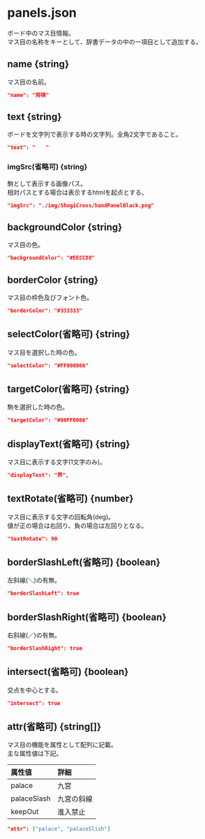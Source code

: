 # panels.json
ボード中のマス目情報。  
マス目の名称をキーとして、辞書データの中の一項目として追加する。

## name {string}
マス目の名前。
```json
"name": "将棋"
```

## text {string}
ボードを文字列で表示する時の文字列。全角2文字であること。
```json
"text": "　　"
```

### imgSrc(省略可) {string}
駒として表示する画像パス。  
相対パスとする場合は表示するhtmlを起点とする。
```json
"imgSrc": "./img/ShogiCross/handPanelBlack.png"
```

## backgroundColor {string}
マス目の色。
```json
"backgroundColor": "#EECC88"
```

## borderColor {string}
マス目の枠色及びフォント色。
```json
"borderColor": "#333333"
```

## selectColor(省略可) {string}
マス目を選択した時の色。
```json
"selectColor": "#FF000066"
```

## targetColor(省略可) {string}
駒を選択した時の色。
```json
"targetColor": "#00FF0066"
```

## displayText(省略可) {string}
マス目に表示する文字(1文字のみ)。
```json
"displayText": "界",
```

## textRotate(省略可) {number}
マス目に表示する文字の回転角(deg)。  
値が正の場合は右回り、負の場合は左回りとなる。
```json
"textRotate": 90
```

## borderSlashLeft(省略可) {boolean}
左斜線(＼)の有無。
```json
"borderSlashLeft": true
```

## borderSlashRight(省略可) {boolean}
右斜線(／)の有無。
```json
"borderSlashRight": true
```

## intersect(省略可) {boolean}
交点を中心とする。
```json
"intersect": true
```

## attr(省略可) {string[]}
マス目の機能を属性として配列に記載。  
主な属性値は下記。

|属性値|詳細
|:----|:----
|palace|九宮
|palaceSlash|九宮の斜線
|keepOut|進入禁止

```json
"attr": ["palace", "palaceSlish"]
```
